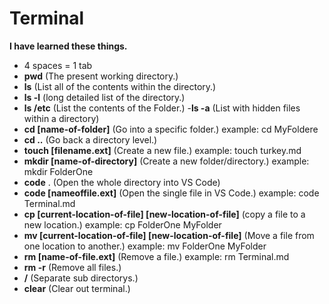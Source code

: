 # Terminal

**I have learned these things.**

- 4 spaces = 1 tab
- **pwd** (The present working directory.)
- **ls** (List all of the contents within the directory.)
- **ls -l** (long detailed list of the directory.)
- **ls /etc** (List the contents of the Folder.)
-**ls -a** (List with hidden files within a directory)
- **cd [name-of-folder]** (Go into a specific folder.) example: cd MyFoldere
- **cd ..** (Go back a directory level.)
- **touch [filename.ext]** (Create a new file.) example: touch turkey.md
- **mkdir [name-of-directory]** (Create a new folder/directory.) example: mkdir FolderOne
- **code** . (Open the whole directory into VS Code)
- **code [nameoffile.ext]** (Open the single file in VS Code.) example: code Terminal.md
- **cp [current-location-of-file] [new-location-of-file]** (copy a file to a new location.) example: cp FolderOne MyFolder
- **mv [current-location-of-file] [new-location-of-file]** (Move a file from one location to another.) example: mv FolderOne MyFolder
- **rm [name-of-file.ext]** (Remove a file.) example: rm Terminal.md
- **rm -r** (Remove all files.)
- **/** (Separate sub directorys.)
- **clear** (Clear out terminal.)
